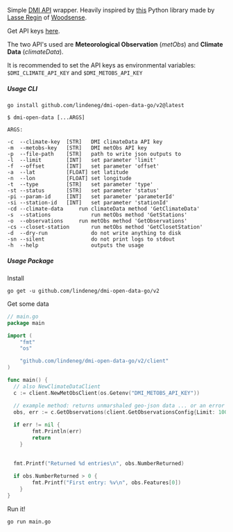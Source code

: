 
Simple [DMI API](https://confluence.govcloud.dk/display/FDAPI/Danish+Meteorological+Institute+-+Open+Data) wrapper. Heavily inspired by [this](https://github.com/LasseRegin/dmi-open-data) Python library made by [Lasse Regin](https://github.com/LasseRegin) of [Woodsense](https://en.woodsense.dk/).

Get API keys [here](https://confluence.govcloud.dk/pages/viewpage.action?pageId=26476690).

The two API's used are **Meteorological Observation** (*metObs*) and **Climate Data** (*climateData*).

It is recommended to set the API keys as environmental variables:
`$DMI_CLIMATE_API_KEY` and `$DMI_METOBS_API_KEY`


##### Usage CLI

`go install github.com/lindeneg/dmi-open-data-go/v2@latest`

```
$ dmi-open-data [...ARGS]

ARGS:

-c  --climate-key  [STR]   DMI climateData API key
-m  --metobs-key   [STR]   DMI metObs API key
-p  --file-path    [STR]   path to write json outputs to
-l  --limit        [INT]   set parameter 'limit'
-f  --offset       [INT]   set parameter 'offset'
-a  --lat          [FLOAT] set latitude
-n  --lon          [FLOAT] set longitude
-t  --type         [STR]   set parameter 'type'
-st --status       [STR]   set parameter 'status'
-pi --param-id     [INT]   set parameter 'parameterId'
-si --station-id   [INT]   set parameter 'stationId'
-cd --climate-data 	   run climateData method 'GetClimateData'
-s  --stations 	           run metObs method 'GetStations'
-o  --observations 	   run metObs method 'GetObservations'
-cs --closet-station 	   run metObs method 'GetClosetStation'
-d  --dry-run 	           do not write anything to disk
-sn --silent 	           do not print logs to stdout
-h  --help                 outputs the usage
```

##### Usage Package

Install 

`go get -u github.com/lindeneg/dmi-open-data-go/v2`

Get some data
```Go
// main.go
package main

import (
	"fmt"
	"os"

	"github.com/lindeneg/dmi-open-data-go/v2/client"
)

func main() {
  // also NewClimateDataClient
  c := client.NewMetObsClient(os.Getenv("DMI_METOBS_API_KEY"))

  // example method: returns unmarshaled geo-json data ... or an error
  obs, err := c.GetObservations(client.GetObservationsConfig{Limit: 100})
	
  if err != nil {
		fmt.Println(err)
		return
	}

	
  fmt.Printf("Returned %d entries\n", obs.NumberReturned)
	
  if obs.NumberReturned > 0 {
		fmt.Printf("First entry: %v\n", obs.Features[0])
	}
}
```

Run it!

`go run main.go`